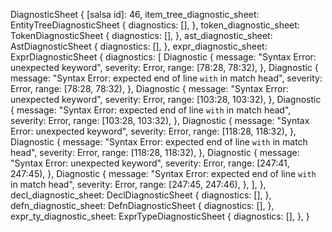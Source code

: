 DiagnosticSheet {
    [salsa id]: 46,
    item_tree_diagnostic_sheet: EntityTreeDiagnosticSheet {
        diagnostics: [],
    },
    token_diagnostic_sheet: TokenDiagnosticSheet {
        diagnostics: [],
    },
    ast_diagnostic_sheet: AstDiagnosticSheet {
        diagnostics: [],
    },
    expr_diagnostic_sheet: ExprDiagnosticSheet {
        diagnostics: [
            Diagnostic {
                message: "Syntax Error: unexpected keyword",
                severity: Error,
                range: [78:28, 78:32),
            },
            Diagnostic {
                message: "Syntax Error: expected end of line `with` in match head",
                severity: Error,
                range: [78:28, 78:32),
            },
            Diagnostic {
                message: "Syntax Error: unexpected keyword",
                severity: Error,
                range: [103:28, 103:32),
            },
            Diagnostic {
                message: "Syntax Error: expected end of line `with` in match head",
                severity: Error,
                range: [103:28, 103:32),
            },
            Diagnostic {
                message: "Syntax Error: unexpected keyword",
                severity: Error,
                range: [118:28, 118:32),
            },
            Diagnostic {
                message: "Syntax Error: expected end of line `with` in match head",
                severity: Error,
                range: [118:28, 118:32),
            },
            Diagnostic {
                message: "Syntax Error: unexpected keyword",
                severity: Error,
                range: [247:41, 247:45),
            },
            Diagnostic {
                message: "Syntax Error: expected end of line `with` in match head",
                severity: Error,
                range: [247:45, 247:46),
            },
        ],
    },
    decl_diagnostic_sheet: DeclDiagnosticSheet {
        diagnostics: [],
    },
    defn_diagnostic_sheet: DefnDiagnosticSheet {
        diagnostics: [],
    },
    expr_ty_diagnostic_sheet: ExprTypeDiagnosticSheet {
        diagnostics: [],
    },
}